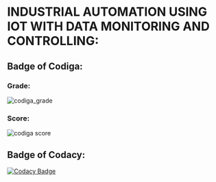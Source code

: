 # INDUSTRIAL AUTOMATION USING IOT WITH DATA MONITORING AND CONTROLLING:

## Badge of Codiga:

### Grade:
![codiga_grade](https://api.codiga.io/project/31645/status/svg)

### Score:
![codiga score](https://api.codiga.io/project/31645/score/svg)

## Badge of Codacy:
[![Codacy Badge](https://app.codacy.com/project/badge/Grade/d9e13e6376a84713b5df2e5e85d1b3a9)](https://www.codacy.com/gh/Dhivyanandhini-Thangavelu/M2_EmbSys/dashboard?utm_source=github.com&amp;utm_medium=referral&amp;utm_content=Dhivyanandhini-Thangavelu/M2_EmbSys&amp;utm_campaign=Badge_Grade)

